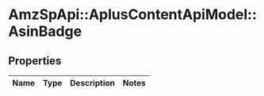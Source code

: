 # AmzSpApi::AplusContentApiModel::AsinBadge

## Properties
Name | Type | Description | Notes
------------ | ------------- | ------------- | -------------

